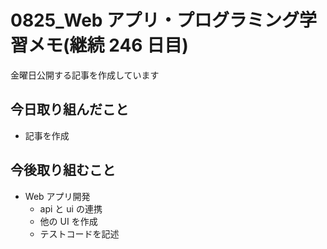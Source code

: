 # 0825_Web アプリ・プログラミング学習メモ(継続 246 日目)

金曜日公開する記事を作成しています

## 今日取り組んだこと

- 記事を作成

## 今後取り組むこと

- Web アプリ開発
  - api と ui の連携
  - 他の UI を作成
  - テストコードを記述

